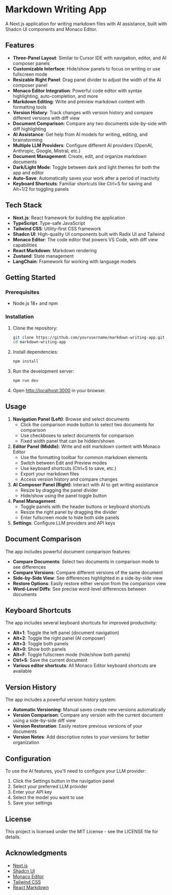 # Markdown Writing App

A Next.js application for writing markdown files with AI assistance, built with Shadcn UI components and Monaco Editor.

## Features

- **Three-Panel Layout**: Similar to Cursor IDE with navigation, editor, and AI composer panels
- **Customizable Interface**: Hide/show panels to focus on writing or use fullscreen mode
- **Resizable Right Panel**: Drag panel divider to adjust the width of the AI composer panel
- **Monaco Editor Integration**: Powerful code editor with syntax highlighting, auto-completion, and more
- **Markdown Editing**: Write and preview markdown content with formatting tools
- **Version History**: Track changes with version history and compare different versions with diff view
- **Document Comparison**: Compare any two documents side-by-side with diff highlighting
- **AI Assistance**: Get help from AI models for writing, editing, and brainstorming
- **Multiple LLM Providers**: Configure different AI providers (OpenAI, Anthropic, Google, Mistral, etc.)
- **Document Management**: Create, edit, and organize markdown documents
- **Dark/Light Mode**: Toggle between dark and light themes for both the app and editor
- **Auto-Save**: Automatically saves your work after a period of inactivity
- **Keyboard Shortcuts**: Familiar shortcuts like Ctrl+S for saving and Alt+1/2 for toggling panels

## Tech Stack

- **Next.js**: React framework for building the application
- **TypeScript**: Type-safe JavaScript
- **Tailwind CSS**: Utility-first CSS framework
- **Shadcn UI**: High-quality UI components built with Radix UI and Tailwind
- **Monaco Editor**: The code editor that powers VS Code, with diff view capabilities
- **React Markdown**: Markdown rendering
- **Zustand**: State management
- **LangChain**: Framework for working with language models

## Getting Started

### Prerequisites

- Node.js 18+ and npm

### Installation

1. Clone the repository:
   ```bash
   git clone https://github.com/yourusername/markdown-writing-app.git
   cd markdown-writing-app
   ```

2. Install dependencies:
   ```bash
   npm install
   ```

3. Run the development server:
   ```bash
   npm run dev
   ```

4. Open [http://localhost:3000](http://localhost:3000) in your browser.

## Usage

1. **Navigation Panel (Left)**: Browse and select documents
   - Click the comparison mode button to select two documents for comparison
   - Use checkboxes to select documents for comparison
   - Fixed width panel that can be hidden/shown
2. **Editor Panel (Middle)**: Write and edit markdown content with Monaco Editor
   - Use the formatting toolbar for common markdown elements
   - Switch between Edit and Preview modes
   - Use keyboard shortcuts (Ctrl+S to save, etc.)
   - Export your markdown files
   - Access version history and compare changes
3. **AI Composer Panel (Right)**: Interact with AI to get writing assistance
   - Resize by dragging the panel divider
   - Hide/show using the panel toggle button
4. **Panel Management**:
   - Toggle panels with the header buttons or keyboard shortcuts
   - Resize the right panel by dragging the divider
   - Enter fullscreen mode to hide both side panels
5. **Settings**: Configure LLM providers and API keys

## Document Comparison

The app includes powerful document comparison features:

- **Compare Documents**: Select two documents in comparison mode to see differences
- **Compare Versions**: Compare different versions of the same document
- **Side-by-Side View**: See differences highlighted in a side-by-side view
- **Restore Options**: Easily restore either version from the comparison view
- **Word-Level Diffs**: See precise word-level differences between documents

## Keyboard Shortcuts

The app includes several keyboard shortcuts for improved productivity:

- **Alt+1**: Toggle the left panel (document navigation)
- **Alt+2**: Toggle the right panel (AI composer)
- **Alt+3**: Toggle both panels
- **Alt+0**: Show both panels
- **Alt+F**: Toggle fullscreen mode (hide/show both panels)
- **Ctrl+S**: Save the current document
- **Various editor shortcuts**: All Monaco Editor keyboard shortcuts are available

## Version History

The app includes a powerful version history system:

- **Automatic Versioning**: Manual saves create new versions automatically
- **Version Comparison**: Compare any version with the current document using a side-by-side diff view
- **Version Restoration**: Easily restore previous versions of your documents
- **Version Notes**: Add descriptive notes to your versions for better organization

## Configuration

To use the AI features, you'll need to configure your LLM provider:

1. Click the Settings button in the navigation panel
2. Select your preferred LLM provider
3. Enter your API key
4. Select the model you want to use
5. Save your settings

## License

This project is licensed under the MIT License - see the LICENSE file for details.

## Acknowledgments

- [Next.js](https://nextjs.org/)
- [Shadcn UI](https://ui.shadcn.com/)
- [Monaco Editor](https://microsoft.github.io/monaco-editor/)
- [Tailwind CSS](https://tailwindcss.com/)
- [React Markdown](https://github.com/remarkjs/react-markdown)
